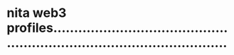 # nita web3 profiles...............................................................................................

